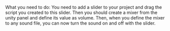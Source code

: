 What you need to do:
You need to add a slider to your project and drag the script you created to this slider. Then you should create a mixer from the unity panel and define its value as volume. Then, when you define the mixer to any sound file, you can now turn the sound on and off with the slider.
